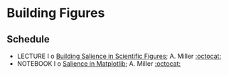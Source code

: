 # Building Figures

## Schedule

 * LECTURE I  o  [Building Salience in Scientific Figures](BuildingSalienceInScientificFigures.ipynb); A. Miller [:octocat:](https://github.com/adamamiller)
 * NOTEBOOK I  o  [Salience in Matplotlib](SalienceInMatplotlib.ipynb); A. Miller [:octocat:](https://github.com/adamamiller)
